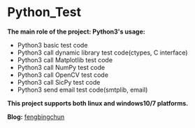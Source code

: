 # Python_Test
**The main role of the project: Python3's usage:**
- Python3 basic test code
- Python3 call dynamic library test code(ctypes, C interface)
- Python3 call Matplotlib test code
- Python3 call NumPy test code
- Python3 call OpenCV test code
- Python3 call SicPy test code
- Python3 send email test code(smtplib, email)

**This project supports both linux and windows10/7 platforms.**

**Blog:** [fengbingchun](http://blog.csdn.net/fengbingchun/article/category/1244795)
